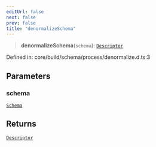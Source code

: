 ```yaml
---
editUrl: false
next: false
prev: false
title: "denormalizeSchema"
---
```


> **denormalizeSchema**(`schema`): [`Descriptor`](/reference/dpkit/descriptor/)

Defined in: core/build/schema/process/denormalize.d.ts:3

## Parameters

### schema

[`Schema`](/reference/dpkit/schema/)

## Returns

[`Descriptor`](/reference/dpkit/descriptor/)
